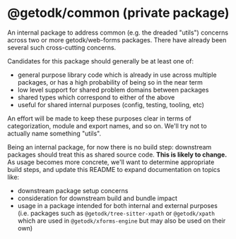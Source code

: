 # @getodk/common (private package)

An internal package to address common (e.g. the dreaded "utils") concerns across two or more getodk/web-forms packages. There have already been several such cross-cutting concerns.

Candidates for this package should generally be at least one of:

- general purpose library code which is already in use across multiple packages, or has a high probability of being so in the near term
- low level support for shared problem domains between packages
- shared types which correspond to either of the above
- useful for shared internal purposes (config, testing, tooling, etc)

An effort will be made to keep these purposes clear in terms of categorization, module and export names, and so on. We'll try not to actually name something "utils".

Being an internal package, for now there is no build step: downstream packages should treat this as shared source code. **This is likely to change.** As usage becomes more concrete, we'll want to determine appropriate build steps, and update this README to expand documentation on topics like:

- downstream package setup concerns
- consideration for downstream build and bundle impact
- usage in a package intended for both internal and external purposes (i.e.
  packages such as `@getodk/tree-sitter-xpath` or `@getodk/xpath` which are used
  in `@getodk/xforms-engine` but may also be used on their own)
